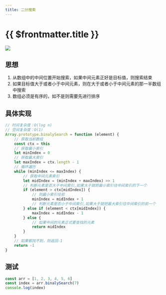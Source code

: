 ```yaml
---
title: 二分搜索
---
```


# {{ $frontmatter.title }}

![](https://cdn.baiwumm.com/images/202404/vam3ruw822fmcb4c96s8x0juqxvckgw5.gif)

## 思想

1. 从数组中的中间位置开始搜索，如果中间元素正好是目标值，则搜索结束
2. 如果目标值大于或者小于中间元素，则在大于或者小于中间元素的那一半数组中搜索
3. 数组必须是有序的，如不是则需要先进行排序

## 具体实现

```js
// 时间复杂度：O(log n)
// 空间复杂度：O(1)
Array.prototype.binalySearch = function (element) {
    // 获取当前数组
    const ctx = this
    // 获取最小索引
    let minIndex = 0
    // 获取最大索引
    let maxIndex = ctx.length - 1
    // 循环遍历
    while (minIndex <= maxIndex) {
        // 获取中间元素索引
        let midIndex = (minIndex + maxIndex) >> 1
        // 判断元素是否大于中间索引,如果大于就把最小索引往中间索引的下一个
        if (element > ctx[midIndex]) {
            // 则最小索引往前
            minIndex = midIndex + 1
            // 判断元素是否小于中间索引,如果大于就把最大索引往中间索引的前一个
        } else if (element < ctx[midIndex]) {
            maxIndex = midIndex - 1
        } else {
            // 如果中间的元素正式要查找的元素
            return midIndex
        }
    }
    // 如果都找不到，则返回-1
    return -1
}
```

## 测试

```js
const arr = [1, 2, 3, 4, 5, 6]
const index = arr.binalySearch(7)
console.log(index)
```